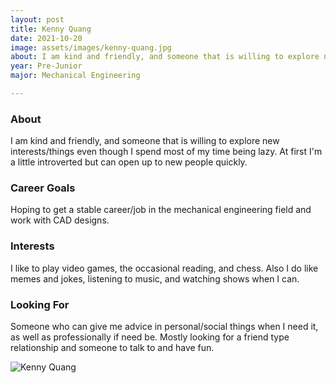 ```yaml
---
layout: post
title: Kenny Quang 
date: 2021-10-20
image: assets/images/kenny-quang.jpg
about: I am kind and friendly, and someone that is willing to explore new interests/things even though I spend most of my time being lazy. At first I'm a little introverted but can open up to new people quickly. 
year: Pre-Junior
major: Mechanical Engineering 

---
```


### About

I am kind and friendly, and someone that is willing to explore new interests/things even though I spend most of my time being lazy. At first I'm a little introverted but can open up to new people quickly. 

### Career Goals

Hoping to get a stable career/job in the mechanical engineering field and work with CAD designs.

### Interests

I like to play video games, the occasional reading, and chess. Also I do like memes and jokes, listening to music, and watching shows when I can.

### Looking For

Someone who can give me advice in personal/social things when I need it, as well as professionally if need be. Mostly looking for a friend type relationship and someone to talk to and have fun.

<div class="text-center my-5">
    <img src="{ "assets/images/kenny-quang.jpg" | absolute_url }" alt="Kenny Quang" class="rounded post-img" />
</div>
